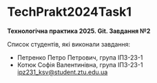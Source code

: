 # TechPrakt2024Task1
**Технологічна практика 2025. Git. Завдання №2**

Список студентів, які виконали завдання:
* Петренко Петро Петрович, група ІПЗ-23-1
* Котюк Софія Валентинівна, група ІПЗ-23-1
ipz231_ksv@student.ztu.edu.ua
